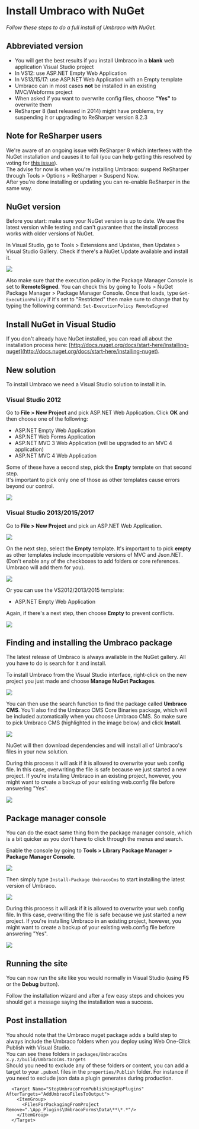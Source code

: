 # Install Umbraco with NuGet

_Follow these steps to do a full install of Umbraco with NuGet._

## Abbreviated version
- You will get the best results if you install Umbraco in a **blank** web application Visual Studio project
 - In VS12: use ASP.NET Empty Web Application
 - In VS13/15/17: use ASP.NET Web Application with an Empty template
- Umbraco can in most cases **not** be installed in an existing MVC/Webforms project
- When asked if you want to overwrite config files, choose **"Yes"** to overwrite them
- ReSharper 8 (last released in 2014) might have problems, try suspending it or upgrading to ReSharper version 8.2.3

## Note for ReSharper users
We're aware of an ongoing issue with ReSharper 8 which interferes with the NuGet installation and causes it to fail (you can help getting this resolved by voting for [this issue][1]).  
The advise for now is when you're installing Umbraco: suspend ReSharper through Tools > Options > ReSharper > Suspend Now.   
After you're done installing or updating you can re-enable ReSharper in the same way.

## NuGet version
Before you start: make sure your NuGet version is up to date. We use the latest version while testing and can't guarantee that the install process works with older versions of NuGet.

In Visual Studio, go to Tools > Extensions and Updates, then Updates > Visual Studio Gallery. Check if there's a NuGet Update available and install it.

![](images/NuGet/nuget-update.png)

Also make sure that the execution policy in the Package Manager Console is set to **RemoteSigned**. You can check this by going to Tools > NuGet Package Manager > Package Manager Console. Once that loads, type `Get-ExecutionPolicy` if it's set to "Restricted" then make sure to change that by typing the following command: `Set-ExecutionPolicy RemoteSigned`

## Install NuGet in Visual Studio
If you don't already have NuGet installed, you can read all about the installation process here: [http://docs.nuget.org/docs/start-here/installing-nuget](http://docs.nuget.org/docs/start-here/installing-nuget).

## New solution
To install Umbraco we need a Visual Studio solution to install it in. 

### Visual Studio 2012
Go to **File > New Project** and pick ASP.NET Web Application. Click **OK** and then choose one of the following:

* ASP.NET Empty Web Application
* ASP.NET Web Forms Application
* ASP.NET MVC 3 Web Application (will be upgraded to an MVC 4 application)
* ASP.NET MVC 4 Web Application

Some of these have a second step, pick the **Empty** template on that second step.  
It's important to pick only one of those as other templates cause errors beyond our control.

![](images/NuGet/new-project-vs2012.png)

### Visual Studio 2013/2015/2017
Go to **File > New Project** and pick an ASP.NET  Web Application.    

![](images/NuGet/new-project-vs2013-1.png)

On the next step, select the **Empty** template. It's important to to pick **empty** as other templates include incompatible versions of MVC and Json.NET. (Don't enable any of the checkboxes to add folders or core references. Umbraco will add them for you).  

![](images/NuGet/new-project-vs2013-2.png)

Or you can use the VS2012/2013/2015 template:

* ASP.NET Empty Web Application

Again, if there's a next step, then choose **Empty** to prevent conflicts.

![](images/NuGet/new-project-vs2013-3.png)

## Finding and installing the Umbraco package
The latest release of Umbraco is always available in the NuGet gallery. All you have to do is search for it and install.

To install Umbraco from the Visual Studio interface, right-click on the new project you just made and choose **Manage NuGet Packages**.

![](images/NuGet/manage-nuget-packages.png)

You can then use the search function to find the package called **Umbraco CMS**. You'll also find the Umbraco CMS Core Binaries package, which will be included automatically when you choose Umbraco CMS. So make sure to pick Umbraco CMS (highlighted in the image below) and click **Install**.

![](images/NuGet/nuget-search.png)

NuGet will then download dependencies and will install all of Umbraco's files in your new solution.

During this process it will ask if it is allowed to overwrite your web.config file. In this case, overwriting the file is safe because we just started a new project. If you're installing Umbraco in an existing project, however, you might want to create a backup of your existing web.config file before answering "Yes".

![](images/NuGet/nuget-overwrite-dialog.png)

## Package manager console
You can do the exact same thing from the package manager console, which is a bit quicker as you don't have to click through the menus and search.

Enable the console by going to **Tools >  Library Package Manager >  Package Manager Console**.

![](images/NuGet/enable-package-manager-console.png)

Then simply type `Install-Package UmbracoCms` to start installing the latest version of Umbraco.

![](images/NuGet/package-manager-console.png)

During this process it will ask if it is allowed to overwrite your web.config file. In this case, overwriting the file is safe because we just started a new project. If you're installing Umbraco in an existing project, however, you might want to create a backup of your existing web.config file before answering "Yes".

![](images/NuGet/package-manager-console-overwrite.png)

## Running the site
You can now run the site like you would normally in Visual Studio (using **F5** or the **Debug** button).

Follow the installation wizard and after a few easy steps and choices you should get a message saying the installation was a success.

## Post installation
You should note that the Umbraco nuget package adds a build step to always include the Umbraco folders when you deploy using Web One-Click Publish with Visual Studio.  
You can see these folders in `packages/UmbracoCms x.y.z/build/UmbracoCms.targets`  
Should you need to exclude any of these folders or content, you can add a target to your `.pubxml` files in the `properties/Publish` folder. For instance if you need to exclude json data a plugin generates during production.

```
  <Target Name="StopUmbracoFromPublishingAppPlugins" AfterTargets="AddUmbracoFilesToOutput">
    <ItemGroup>
      <FilesForPackagingFromProject Remove=".\App_Plugins\UmbracoForms\Data\**\*.*"/>
    </ItemGroup>
  </Target>
```

[1]: http://youtrack.jetbrains.com/issue/RSRP-419513
